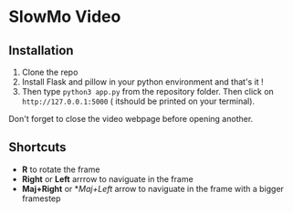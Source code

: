 # SlowMo Video

## Installation

1. Clone the repo
2. Install Flask and pillow in your python environment and that's it !
3. Then type ```python3 app.py``` from the repository folder. Then click on ```http://127.0.0.1:5000``` ( itshould be printed on your terminal).

Don't forget to close the video webpage before opening another.

## Shortcuts

- **R** to rotate the frame  
- **Right** or **Left** arrrow to naviguate in the frame  
- **Maj+Right** or **Maj+Left* arrow to naviguate in the frame with a bigger framestep  
